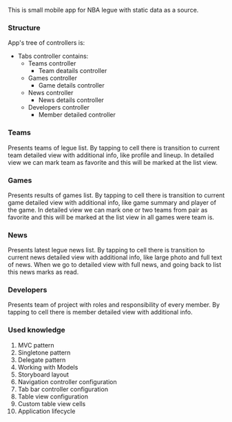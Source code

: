 This is small mobile app for NBA legue with static data as a source.

### Structure
App's tree of controllers is:
- Tabs controller contains:
    - Teams controller
        - Team deatails controller
    - Games controller
        - Game details controller
    - News controller
        - News details controller
    - Developers controller
        - Member detailed controller

### Teams
Presents teams of legue list.
By tapping to cell there is transition to current team detailed view with additional info, like profile and lineup.
In detailed view we can mark team as favorite and this will be marked at the list view.

### Games
Presents results of games list.
By tapping to cell there is transition to current game detailed view with additional info, like game summary and player of the game.
In detailed view we can mark one or two teams from pair as favorite and this will be marked at the list view in all games were team is.

### News
Presents latest legue news list.
By tapping to cell there is transition to current news detailed view with additional info, like large photo and full text of news.
When we go to detailed view with full news, and going back to list this news marks as read.

### Developers
Presents team of project with roles and responsibility of every member.
By tapping to cell there is member detailed view with additional info.

### Used knowledge
1. MVC pattern
2. Singletone pattern
3. Delegate pattern
4. Working with Models
6. Storyboard layout
7. Navigation controller configuration
8. Tab bar controller configuration
9. Table view configuration
10. Custom table view cells
11. Application lifecycle
